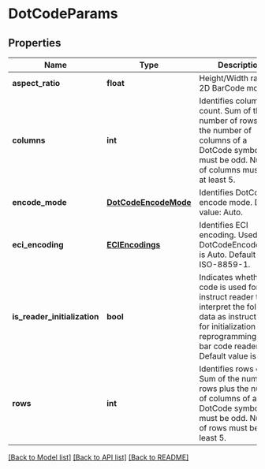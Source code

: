 # DotCodeParams

## Properties
Name | Type | Description | Notes
------------ | ------------- | ------------- | -------------
**aspect_ratio** | **float** | Height/Width ratio of 2D BarCode module. | [optional] 
**columns** | **int** | Identifies columns count. Sum of the number of rows plus the number of columns of a DotCode symbol must be odd. Number of columns must be at least 5. | [optional] 
**encode_mode** | [**DotCodeEncodeMode**](DotCodeEncodeMode.md) | Identifies DotCode encode mode. Default value: Auto. | [optional] 
**eci_encoding** | [**ECIEncodings**](ECIEncodings.md) | Identifies ECI encoding. Used when DotCodeEncodeMode is Auto. Default value: ISO-8859-1. | [optional] 
**is_reader_initialization** | **bool** | Indicates whether code is used for instruct reader to interpret the following data as instructions for initialization or reprogramming of the bar code reader. Default value is False. | [optional] 
**rows** | **int** | Identifies rows count. Sum of the number of rows plus the number of columns of a DotCode symbol must be odd. Number of rows must be at least 5. | [optional] 

[[Back to Model list]](../README.md#documentation-for-models) [[Back to API list]](../README.md#documentation-for-api-endpoints) [[Back to README]](../README.md)


